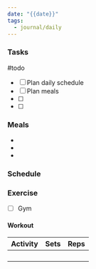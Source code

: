 ```yaml
---
date: "{{date}}"
tags:
  - journal/daily
---
```

### Tasks
#todo 
- [ ] Plan daily schedule
- [ ] Plan meals
- [ ] 
- [ ] 

### Meals
- 
- 
- 

### Schedule

### Exercise
- [ ] Gym 
#### Workout
| Activity | Sets | Reps |
| ---- | ---- | -------- |
|      |      |          |
|      |      |          |
|      |      |          |
|      |      |          |


